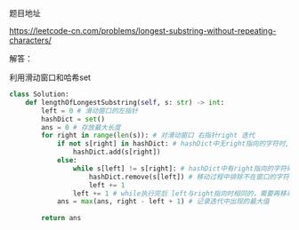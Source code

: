 
题目地址

https://leetcode-cn.com/problems/longest-substring-without-repeating-characters/

解答：

利用滑动窗口和哈希set

```python
class Solution:
    def lengthOfLongestSubstring(self, s: str) -> int:
        left = 0 # 滑动窗口的左指针
        hashDict = set()
        ans = 0 # 存放最大长度
        for right in range(len(s)): # 对滑动窗口 右指针right 迭代
            if not s[right] in hashDict: # hashDict中无right指向的字符时, 将其加入hashDict
                hashDict.add(s[right])
            else:
                while s[left] != s[right]: # hashDict中有right指向的字符时, left指针不断右移动直到left所指与right相同。
                    hashDict.remove(s[left]) # 移动过程中排除不在窗口的字符
                    left += 1
                left += 1 # while执行完后 left与right指向时相同的，需要再移动一次
            ans = max(ans, right - left + 1) # 记录迭代中出现的最大值
        
        return ans
```
